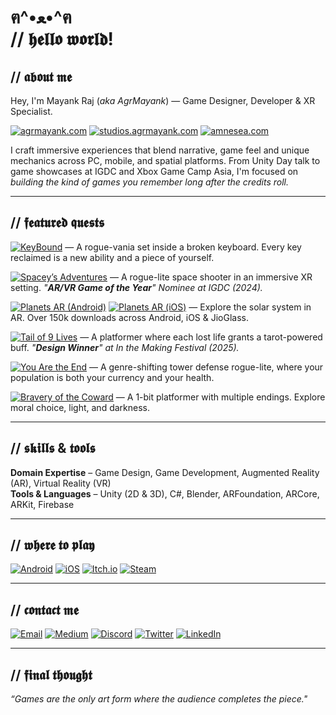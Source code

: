 <h1>ฅ^•ﻌ•^ฅ<br>// 𝖍𝖊𝖑𝖑𝖔 𝖜𝖔𝖗𝖑𝖉!</h1>

<h2>// 𝖆𝖇𝖔𝖚𝖙 𝖒𝖊</h2>

Hey, I'm Mayank Raj (_aka AgrMayank_) — Game Designer, Developer & XR Specialist.  

[![agrmayank.com](https://img.shields.io/badge/-agrmayank.com-fb5353?style=for-the-badge&logo=google-chrome&logoColor=white)](https://agrmayank.com)
[![studios.agrmayank.com](https://img.shields.io/badge/-studios.agrmayank.com-ffc359?style=for-the-badge&logo=google-chrome&logoColor=white)](https://studios.agrmayank.com)
[![amnesea.com](https://img.shields.io/badge/-amnesea.com-000000?style=for-the-badge&logo=google-chrome&logoColor=white)](https://amnesea.com)

I craft immersive experiences that blend narrative, game feel and unique mechanics across PC, mobile, and spatial platforms. From Unity Day talk to game showcases at IGDC and Xbox Game Camp Asia, I'm focused on _building the kind of games you remember long after the credits roll._

---

<h2>// 𝖋𝖊𝖆𝖙𝖚𝖗𝖊𝖉 𝖖𝖚𝖊𝖘𝖙𝖘</h2>

<p>

[![KeyBound](https://img.shields.io/badge/-KeyBound-171A21?style=for-the-badge&logo=steam&logoColor=white)](https://store.steampowered.com/app/3070700/KeyBound) — A rogue-vania set inside a broken keyboard. Every key reclaimed is a new ability and a piece of yourself.

[![Spacey’s Adventures](https://img.shields.io/badge/-Spacey's%20Adventures-42af4f?style=for-the-badge&logo=google-play&logoColor=white)](https://play.google.com/store/apps/details?id=com.AgrMayank.SpaceysAdventure) — A rogue-lite space shooter in an immersive XR setting. _"**AR/VR Game of the Year**" Nominee at IGDC (2024)._

[![Planets AR (Android)](https://img.shields.io/badge/-Planets%20AR-42af4f?style=for-the-badge&logo=google-play&logoColor=white)](https://play.google.com/store/apps/details?id=com.AgrMayank.PlanetsAR)
[![Planets AR (iOS)](https://img.shields.io/badge/-Planets%20AR-0D96F6?style=for-the-badge&logo=apple&logoColor=white)](https://apps.apple.com/us/app/planets-ar-our-solar-system/id6483760783) — Explore the solar system in AR. Over 150k downloads across Android, iOS & JioGlass.

[![Tail of 9 Lives](https://img.shields.io/badge/-Tail%20of%209%20Lives-FA5C5C?style=for-the-badge&logo=itch.io&logoColor=white)](https://agrmayank.itch.io/tail-of-9-lives) — A platformer where each lost life grants a tarot-powered buff. _"**Design Winner**" at In the Making Festival (2025)._

[![You Are the End](https://img.shields.io/badge/-You%20Are%20the%20End-FA5C5C?style=for-the-badge&logo=itch.io&logoColor=white)](https://agrmayank.itch.io/you-are-the-end) — A genre-shifting tower defense rogue-lite, where your population is both your currency and your health.

[![Bravery of the Coward](https://img.shields.io/badge/-Bravery%20of%20the%20Coward-FA5C5C?style=for-the-badge&logo=itch.io&logoColor=white)](https://agrmayank.itch.io/bravery-of-the-coward) — A 1-bit platformer with multiple endings. Explore moral choice, light, and darkness.

</p>

---

<h2>// 𝖘𝖐𝖎𝖑𝖑𝖘 & 𝖙𝖔𝖔𝖑𝖘</h2>

<p>

**Domain Expertise** – Game Design, Game Development, Augmented Reality (AR), Virtual Reality (VR)  
**Tools & Languages** – Unity (2D & 3D), C#, Blender, ARFoundation, ARCore, ARKit, Firebase

</p>

---

<h2>// 𝖜𝖍𝖊𝖗𝖊 𝖙𝖔 𝖕𝖑𝖆𝖞</h2>

<p>

[![Android](https://img.shields.io/badge/-Android%20Games-42af4f?style=for-the-badge&logo=google-play&logoColor=white)](https://play.google.com/store/apps/dev?id=8444157410268700876)
[![iOS](https://img.shields.io/badge/-iOS%20Games-0D96F6?style=for-the-badge&logo=apple&logoColor=white)](https://apps.apple.com/us/developer/mayank-raj/id1740256034)
[![Itch.io](https://img.shields.io/badge/-itch.io:%20agrmayank-FA5C5C?style=for-the-badge&logo=itch.io&logoColor=white)](https://agrmayank.itch.io/)
[![Steam](https://img.shields.io/badge/-Steam:%20Amnesea-171A21?style=for-the-badge&logo=steam&logoColor=white)](https://store.steampowered.com/developer/amnesea)

</p>

---

<h2>// 𝖈𝖔𝖓𝖙𝖆𝖈𝖙 𝖒𝖊</h2>

[![Email](https://img.shields.io/badge/-hello@agrmayank.com-D14836?style=for-the-badge&logo=gmail&logoColor=white)](mailto:hello@agrmayank.com)
[![Medium](https://img.shields.io/badge/-@AgrMayank-12100E?style=for-the-badge&logo=medium&logoColor=white)](https://medium.com/@AgrMayank)
[![Discord](https://img.shields.io/badge/-@agrmayank-5865F2?style=for-the-badge&logo=discord&logoColor=white)](https://discordapp.com/users/456744763266301953)
[![Twitter](https://img.shields.io/badge/-@myid__mayank-1DA1F2?style=for-the-badge&logo=Twitter&logoColor=white)](https://twitter.com/myid_mayank)
[![LinkedIn](https://img.shields.io/badge/-@AgrMayank-0077B5?style=for-the-badge&logo=LinkedIn&logoColor=white)](https://www.linkedin.com/in/AgrMayank/)
<!--[![Instagram](https://img.shields.io/badge/-@myid.mayank-E4405F?style=for-the-badge&logo=instagram&logoColor=white)](https://www.instagram.com/myid.mayank/)-->

</p>

---

<h2>// 𝖋𝖎𝖓𝖆𝖑 𝖙𝖍𝖔𝖚𝖌𝖍𝖙</h2>

<p><i>“Games are the only art form where the audience completes the piece."</i></p>
